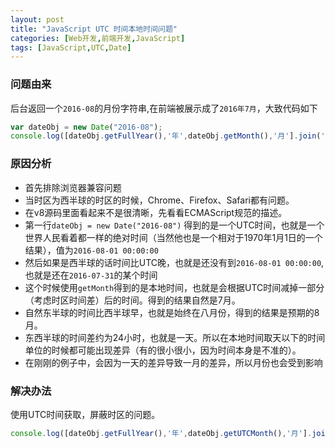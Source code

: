 ```yaml
---
layout: post
title: "JavaScript UTC 时间本地时间问题"
categories: [Web开发,前端开发,JavaScript]
tags: [JavaScript,UTC,Date]
---
```




### 问题由来

后台返回一个`2016-08`的月份字符串,在前端被展示成了`2016年7月`，大致代码如下

```javascript
var dateObj = new Date("2016-08");
console.log([dateObj.getFullYear(),'年',dateObj.getMonth(),'月'].join(''));
```



### 原因分析

+ 首先排除浏览器兼容问题
+ 当时区为西半球的时区的时候，Chrome、Firefox、Safari都有问题。
+ 在v8源码里面看起来不是很清晰，先看看ECMAScript规范的描述。
+ 第一行`dateObj = new Date("2016-08")` 得到的是一个UTC时间，也就是一个世界人民看着都一样的绝对时间（当然他也是一个相对于1970年1月1日的一个结果），值为`2016-08-01 00:00:00`
+ 然后如果是西半球的话时间比UTC晚，也就是还没有到`2016-08-01 00:00:00`,也就是还在`2016-07-31`的某个时间
+ 这个时候使用`getMonth`得到的是本地时间，也就是会根据UTC时间减掉一部分（考虑时区时间差）后的时间。得到的结果自然是7月。
+ 自然东半球的时间比西半球早，也就是始终在八月份，得到的结果是预期的8月。
+ 东西半球的时间差约为24小时，也就是一天。所以在本地时间取天以下的时间单位的时候都可能出现差异（有的很小很小，因为时间本身是不准的）。
+ 在刚刚的例子中，会因为一天的差异导致一月的差异，所以月份也会受到影响

### 解决办法

使用UTC时间获取，屏蔽时区的问题。

```javascript
console.log([dateObj.getFullYear(),'年',dateObj.getUTCMonth(),'月'].join(''));
```

